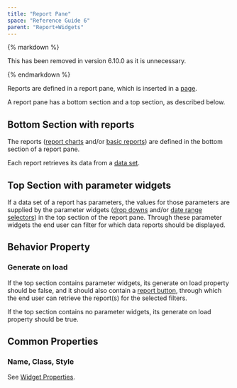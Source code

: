 ```yaml
---
title: "Report Pane"
space: "Reference Guide 6"
parent: "Report+Widgets"
---
```


<div class="alert alert-info">{% markdown %}

This has been removed in version 6.10.0 as it is unnecessary.

{% endmarkdown %}</div>

Reports are defined in a report pane, which is inserted in a [page](Pages).

A report pane has a bottom section and a top section, as described below.

## Bottom Section with reports

The reports ([report charts](Report+Chart) and/or [basic reports](Basic+Reports)) are defined in the bottom section of a report pane.

Each report retrieves its data from a [data set](Data+Sets).

## Top Section with parameter widgets

If a data set of a report has parameters, the values for those parameters are supplied by the parameter widgets ([drop downs](Drop+Down) and/or [date range selectors](Date+Range+Selector)) in the top section of the report pane. Through these parameter widgets the end user can filter for which data reports should be displayed.

## Behavior Property

### Generate on load

If the top section contains parameter widgets, its generate on load property should be false, and it should also contain a [report button](Report+Button), through which the end user can retrieve the report(s) for the selected filters.

If the top section contains no parameter widgets, its generate on load property should be true.

## Common Properties

### Name, Class, Style

See [Widget Properties](Common+Widget+Properties).
